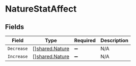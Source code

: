 # NatureStatAffect


## Fields

| Field                                                   | Type                                                    | Required                                                | Description                                             |
| ------------------------------------------------------- | ------------------------------------------------------- | ------------------------------------------------------- | ------------------------------------------------------- |
| `Decrease`                                              | [][shared.Nature](../../../pkg/models/shared/nature.md) | :heavy_minus_sign:                                      | N/A                                                     |
| `Increase`                                              | [][shared.Nature](../../../pkg/models/shared/nature.md) | :heavy_minus_sign:                                      | N/A                                                     |